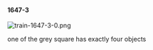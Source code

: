 #### 1647-3
![train-1647-3-0.png](https://github.com/lil-lab/nlvr/raw/master/nlvr/train/images/2/train-1647-3-0.png "train-1647-3-0.png")

one of the grey square has exactly four objects
